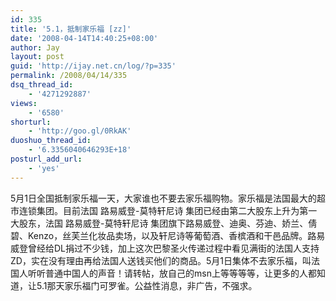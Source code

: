 ```yaml
---
id: 335
title: '5.1，抵制家乐福 [zz]'
date: '2008-04-14T14:40:25+08:00'
author: Jay
layout: post
guid: 'http://ijay.net.cn/log/?p=335'
permalink: /2008/04/14/335
dsq_thread_id:
    - '4271292887'
views:
    - '6580'
shorturl:
    - 'http://goo.gl/0RkAK'
duoshuo_thread_id:
    - '6.3356040646293E+18'
posturl_add_url:
    - 'yes'
---
```


5月1日全国抵制家乐福一天，大家谁也不要去家乐福购物。家乐福是法国最大的超市连锁集团。目前法国 路易威登-莫特轩尼诗 集团已经由第二大股东上升为第一大股东，法国 路易威登-莫特轩尼诗 集团旗下路易威登、迪奥、芬迪、娇兰、倩碧、Kenzo，丝芙兰化妆品卖场，以及轩尼诗等葡萄酒、香槟酒和干邑品牌。路易威登曾经给DL捐过不少钱，加上这次巴黎圣火传递过程中看见满街的法国人支持ZD，实在没有理由再给法国人送钱买他们的商品。5月1日集体不去家乐福，叫法国人听听普通中国人的声音！请转帖，放自己的msn上等等等等，让更多的人都知道，让5.1那天家乐福门可罗雀。公益性消息，非广告，不强求。